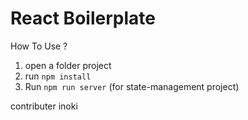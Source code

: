 # React Boilerplate

How To Use ?
1. open a folder project
2. run ```npm install```
3. Run ```npm run server``` (for state-management project)

contributer inoki
